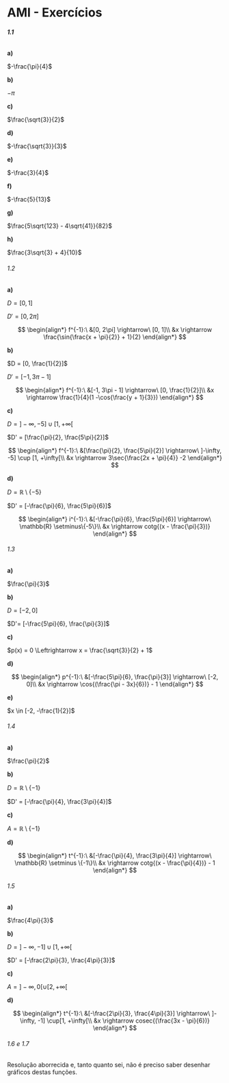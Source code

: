 # AMI - Exercícios

###### **1.1**

**a)**

$-\frac{\pi}{4}$

**b)**

$-\pi$

**c)**

$\frac{\sqrt{3}}{2}$

**d)**

$-\frac{\sqrt{3}}{3}$

**e)**

$-\frac{3}{4}$

**f)**

$-\frac{5}{13}$

**g)**

$\frac{5\sqrt{123} - 4\sqrt{41}}{82}$

**h)**

$\frac{3\sqrt{3} + 4}{10}$

###### 1.2

**a)**

$D = [0, 1]$

$D' = [0, 2\pi]$

$$
\begin{align*}
f^{-1}:\ &[0, 2\pi] \rightarrow\ [0, 1]\\
&x \rightarrow \frac{\sin{\frac{x + \pi}{2}} + 1}{2}
\end{align*}
$$

**b)**

$D = [0, \frac{1}{2}]$

$D' = [-1, 3\pi - 1]$

$$
\begin{align*}
f^{-1}:\ &[-1, 3\pi - 1] \rightarrow\ [0, \frac{1}{2}]\\
&x \rightarrow \frac{1}{4}(1 -\cos{\frac{y + 1}{3}})
\end{align*}
$$

**c)**

$D = ]-\infty, -5] \cup [1, +\infty[$

$D' = [\frac{\pi}{2}, \frac{5\pi}{2}]$

$$
\begin{align*}
f^{-1}:\ &[\frac{\pi}{2}, \frac{5\pi}{2}] \rightarrow\ ]-\infty, -5] \cup [1, +\infty[\\
&x \rightarrow 3\sec{\frac{2x + \pi}{4}} -2
\end{align*}
$$

**d)**

$D = \mathbb{R} \setminus\{-5\}$

$D' = [-\frac{\pi}{6}, \frac{5\pi}{6}]$

$$
\begin{align*}
i^{-1}:\ &[-\frac{\pi}{6}, \frac{5\pi}{6}] \rightarrow\ \mathbb{R} \setminus\{-5\}\\
&x \rightarrow cotg{(x - \frac{\pi}{3})}
\end{align*}
$$

###### 1.3

**a)**

$\frac{\pi}{3}$

**b)**

$D = [-2, 0]$

$D'= [-\frac{5\pi}{6}, \frac{\pi}{3}]$

**c)**

$p(x) = 0 \Leftrightarrow x = \frac{\sqrt{3}}{2} + 1$

**d)**

$$
\begin{align*}
p^{-1}:\ &[-\frac{5\pi}{6}, \frac{\pi}{3}] \rightarrow\ [-2, 0]\\
&x \rightarrow \cos{(\frac{\pi - 3x}{6})} - 1
\end{align*}
$$

**e)**

$x \in [-2, -\frac{1}{2}]$

###### 1.4

**a)**

$\frac{\pi}{2}$

**b)**

$D =\mathbb{R} \setminus \{-1\}$

$D' = [-\frac{\pi}{4}, \frac{3\pi}{4}]$

**c)**

$A =\mathbb{R} \setminus \{-1\}$

**d)**

$$
\begin{align*}
t^{-1}:\ &[-\frac{\pi}{4}, \frac{3\pi}{4}] \rightarrow\ \mathbb{R} \setminus \{-1\}\\
&x \rightarrow cotg{(x - \frac{\pi}{4})} - 1
\end{align*}
$$

###### 1.5

**a)**

$\frac{4\pi}{3}$

**b)**

$D = ]-\infty, -1] \cup[1, +\infty[$

$D' = [-\frac{2\pi}{3}, \frac{4\pi}{3}]$

**c)**

$A = ]-\infty, 0[ \cup [2, +\infty[$

**d)**

$$
\begin{align*}
t^{-1}:\ &[-\frac{2\pi}{3}, \frac{4\pi}{3}] \rightarrow\ ]-\infty, -1] \cup[1, +\infty[\\
&x \rightarrow cosec{(\frac{3x - \pi}{6})}
\end{align*}
$$

###### 1.6 e 1.7

Resolução aborrecida e, tanto quanto sei, não é preciso saber desenhar gráficos destas funções.
